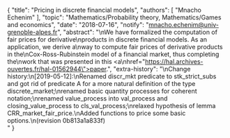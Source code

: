 {
    "title": "Pricing in discrete financial models",
    "authors": [
        "Mnacho Echenim"
    ],
    "topic": "Mathematics/Probability theory, Mathematics/Games and economics",
    "date": "2018-07-16",
    "notify": "mnacho.echenim@univ-grenoble-alpes.fr",
    "abstract": "\nWe have formalized the computation of fair prices for derivative\nproducts in discrete financial models. As an application, we derive a\nway to compute fair prices of derivative products in the\nCox-Ross-Rubinstein model of a financial market, thus completing the\nwork that was presented in this <a\nhref=\"https://hal.archives-ouvertes.fr/hal-01562944\">paper</a>.",
    "extra-history": "\nChange history:\n[2019-05-12]:\nRenamed discr_mkt predicate to stk_strict_subs and got rid of predicate A for a more natural definition of the type discrete_market;\nrenamed basic quantity processes for coherent notation;\nrenamed value_process into val_process and closing_value_process to cls_val_process;\nrelaxed hypothesis of lemma CRR_market_fair_price.\nAdded functions to price some basic options.\n(revision 0b813a1a833f)<br>"
}
